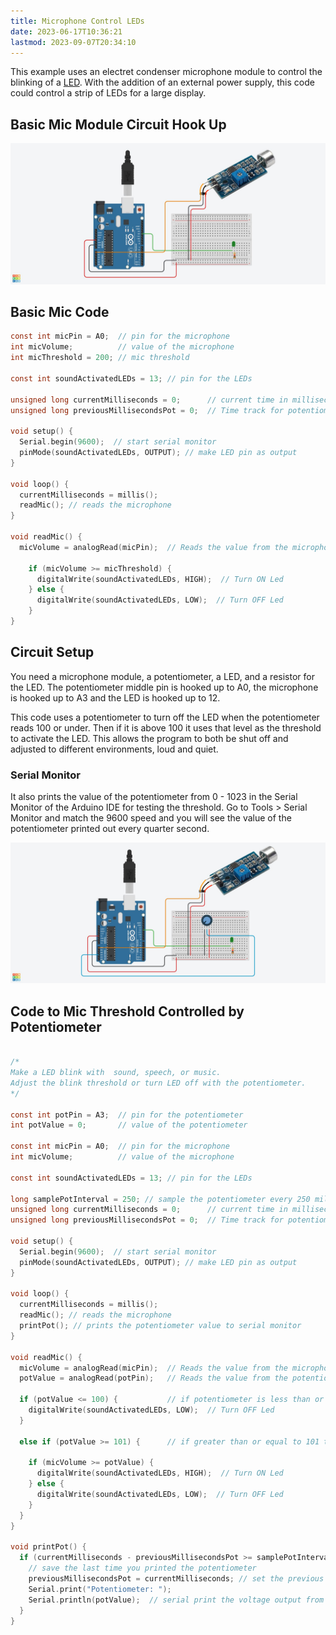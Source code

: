 ```yaml
---
title: Microphone Control LEDs
date: 2023-06-17T10:36:21
lastmod: 2023-09-07T20:34:10
---
```


This example uses an electret condenser microphone module to control the blinking of a [LED](../electronics/leds.md). With the addition of an external power supply, this code could control a strip of LEDs for a large display.

## Basic Mic Module Circuit Hook Up

[![Basic Mic Module Circuit](./attachments/2023-basic-microphone-circuit.jpg)](./attachments/2023-basic-microphone-circuit.jpg)

## Basic Mic Code

```C
const int micPin = A0;  // pin for the microphone
int micVolume;          // value of the microphone
int micThreshold = 200; // mic threshold

const int soundActivatedLEDs = 13; // pin for the LEDs

unsigned long currentMilliseconds = 0;      // current time in milliseconds
unsigned long previousMillisecondsPot = 0;  // Time track for potentiometer

void setup() {
  Serial.begin(9600);  // start serial monitor
  pinMode(soundActivatedLEDs, OUTPUT); // make LED pin as output
}

void loop() {
  currentMilliseconds = millis();
  readMic(); // reads the microphone
}

void readMic() {
  micVolume = analogRead(micPin);  // Reads the value from the microphone

    if (micVolume >= micThreshold) {
      digitalWrite(soundActivatedLEDs, HIGH);  // Turn ON Led
    } else {
      digitalWrite(soundActivatedLEDs, LOW);  // Turn OFF Led
    }
}
```

## Circuit Setup

You need a microphone module, a potentiometer, a LED, and a resistor for the LED. The potentiometer middle pin is hooked up to A0, the microphone is hooked up to A3 and the LED is hooked up to 12.

This code uses a potentiometer to turn off the LED when the potentiometer reads 100 or under. Then if it is above 100 it uses that level as the threshold to activate the LED. This allows the program to both be shut off and adjusted to different environments, loud and quiet.

### Serial Monitor

It also prints the value of the potentiometer from 0 - 1023 in the Serial Monitor of the Arduino IDE for testing the threshold. Go to Tools > Serial Monitor and match the 9600 speed and you will see the value of the potentiometer printed out every quarter second.

[![Microphone Control LED with Arduino Circuit](./attachments/2023-microphone-control-led.jpg)](./attachments/2023-microphone-control-led.jpg)

## Code to Mic Threshold Controlled by Potentiometer

```C

/*
Make a LED blink with  sound, speech, or music.
Adjust the blink threshold or turn LED off with the potentiometer.
*/

const int potPin = A3;  // pin for the potentiometer
int potValue = 0;       // value of the potentiometer

const int micPin = A0;  // pin for the microphone
int micVolume;          // value of the microphone

const int soundActivatedLEDs = 13; // pin for the LEDs

long samplePotInterval = 250; // sample the potentiometer every 250 milliseconds or 1/4 second
unsigned long currentMilliseconds = 0;      // current time in milliseconds
unsigned long previousMillisecondsPot = 0;  // Time track for potentiometer

void setup() {
  Serial.begin(9600);  // start serial monitor
  pinMode(soundActivatedLEDs, OUTPUT); // make LED pin as output
}

void loop() {
  currentMilliseconds = millis();
  readMic(); // reads the microphone
  printPot(); // prints the potentiometer value to serial monitor
}

void readMic() {
  micVolume = analogRead(micPin);  // Reads the value from the microphone
  potValue = analogRead(potPin);   // Reads the value from the potentiometer

  if (potValue <= 100) {           // if potentiometer is less than or equal to 100 turn off LEDs
    digitalWrite(soundActivatedLEDs, LOW);  // Turn OFF Led
  }

  else if (potValue >= 101) {      // if greater than or equal to 101 then the mic controls the LEDs

    if (micVolume >= potValue) {
      digitalWrite(soundActivatedLEDs, HIGH);  // Turn ON Led
    } else {
      digitalWrite(soundActivatedLEDs, LOW);  // Turn OFF Led
    }
  }
}

void printPot() {
  if (currentMilliseconds - previousMillisecondsPot >= samplePotInterval) {
    // save the last time you printed the potentiometer
    previousMillisecondsPot = currentMilliseconds; // set the previous check time to current time
    Serial.print("Potentiometer: ");
    Serial.println(potValue);  // serial print the voltage output from the analog read of the potentiometer pin
  }
}
```
